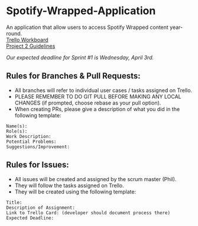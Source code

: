 # Spotify-Wrapped-Application

An application that allow users to access Spotify Wrapped content year-round.  
[Trello Workboard](https://trello.com/b/eIMEljoQ/2340)  
[Project 2 Guidelines](https://www.dropbox.com/scl/fi/4t32rlxz44717qlw8dk7o/CS2340_SecondProject.pdf?rlkey=8skv9zbcez7qzh0dw27l3uhgb&dl=0)  

*Our expected deadline for Sprint #1 is Wednesday, April 3rd.*  


## Rules for Branches & Pull Requests:
- All branches will refer to individual user cases / tasks assigned on Trello.
- PLEASE REMEMBER TO DO GIT PULL BEFORE MAKING ANY LOCAL CHANGES (if prompted, choose rebase as your pull option).  
- When creating PRs, please give a description of what you did in the following template:

```
Name(s):  
Role(s):  
Work Description:  
Potential Problems:  
Suggestions/Improvement:  
```

## Rules for Issues: 
- All issues will be created and assigned by the scrum master (Phil).
- They will follow the tasks assigned on Trello.
- They will be created using the following template:
```
Title:
Description of Assignment:
Link to Trello Card: (developer should document process there)
Expected Deadline: 
```

